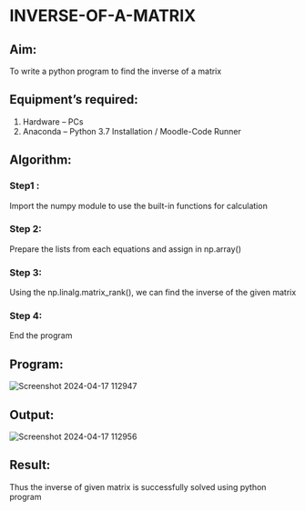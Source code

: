 # INVERSE-OF-A-MATRIX
## Aim:
To write a python program to find the inverse of a matrix
## Equipment’s required:
1. 	Hardware – PCs
2. 	Anaconda – Python 3.7 Installation / Moodle-Code Runner
## Algorithm:
### Step1 : 
Import the numpy module to use the built-in functions for calculation
### Step 2: 
Prepare the lists from each equations and assign in np.array()
### Step 3: 
Using the np.linalg.matrix_rank(), we can find the inverse of the given matrix
### Step 4: 
End the program
## Program:
![Screenshot 2024-04-17 112947](https://github.com/mukeshdj/INVERSE-OF-A-MATRIX/assets/155506353/4aff2faf-0f01-4158-90ad-8407d8977a53)

## Output:
![Screenshot 2024-04-17 112956](https://github.com/mukeshdj/INVERSE-OF-A-MATRIX/assets/155506353/a401f84d-8bff-4d6b-bd78-498a35bac26a)

## Result:
Thus the inverse of given matrix is successfully solved using python program

